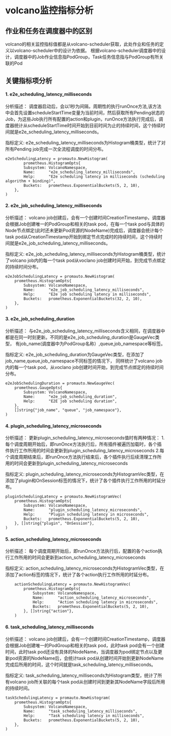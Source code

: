 # volcano监控指标分析

## 作业和任务在调度器中的区别

volcano的相关监控指标值都是从volcano-scheduler获取，此处作业和任务的定义以volcano-scheduler中的设计为依据。
根据volcano-scheduler调度器中的设计，调度器中的Job作业信息指PodGroup，Task任务信息指与PodGroup有所关联的Pod

## 关键指标项分析

#### 1. e2e_scheduling_latency_milliseconds
分析描述：
调度器启动后，会以1秒为间隔，周期性的执行runOnce方法,该方法中会首先设置scheduleStartTime变量为当前时间，然后获取所有Pending状态的Job，为这些Job执行所有配置的action和plugin，runOnce方法执行完成后，调度器统计从scheduleStartTime时间开始到目前时间为止的持续时间，这个持续时间就是e2e_scheduling_latency_milliseconds。

指标定义:
e2e_scheduling_latency_milliseconds为Histogram桶类型，统计了对所有Pending job完成一次全流程调度的时间分布。
``` 
e2eSchedulingLatency = promauto.NewHistogram(
		prometheus.HistogramOpts{
		Subsystem: VolcanoNamespace,
		Name:      "e2e_scheduling_latency_milliseconds",
		Help:      "E2e scheduling latency in milliseconds (scheduling algorithm + binding)",
		Buckets:   prometheus.ExponentialBuckets(5, 2, 10),
	},
)
```

#### 2. e2e_job_scheduling_latency_milliseconds
分析描述：
volcano job创建后，会有一个创建时间CreationTimestamp，调度器会根据Job创建唯一的PodGroup和相关的task pod，在每一个task pod与具体的Node节点绑定(此时还未更新Pod资源的NodeName)完成后，调度器会统计每个task pod从CreationTimestamp开始到绑定节点完成时的持续时间，这个持续时间就是e2e_job_scheduling_latency_milliseconds。

指标定义:
e2e_job_scheduling_latency_milliseconds为Histogram桶类型，统计了volcano job内的每一个task pod从voclano job创建时间开始，到完成节点绑定的持续时间分布。
``` 
e2eJobSchedulingLatency = promauto.NewHistogram(
	prometheus.HistogramOpts{
		Subsystem: VolcanoNamespace,
		Name:      "e2e_job_scheduling_latency_milliseconds",
		Help:      "E2e job scheduling latency in milliseconds",
		Buckets:   prometheus.ExponentialBuckets(32, 2, 10),
	},
)
```

#### 3. e2e_job_scheduling_duration
分析描述：
与e2e_job_scheduling_latency_milliseconds含义相同，在调度器中都是在同一时刻更新。不同的是e2e_job_scheduling_duration是GaugeVec类型，
有job_name(调度器中为PodGroup名称）,queue,job_namespace等标签。

指标定义:
e2e_job_scheduling_duration为GaugeVec类型，在添加了job_name,queue,job_namespace不同标签的情况下，
同样统计了volcano job内的每一个task pod，从voclano job创建时间开始，到完成节点绑定的持续时间分布。
``` 
e2eJobSchedulingDuration = promauto.NewGaugeVec(
	prometheus.GaugeOpts{
		Subsystem: VolcanoNamespace,
		Name:      "e2e_job_scheduling_duration",
		Help:      "E2E job scheduling duration",
	},
	[]string{"job_name", "queue", "job_namespace"},
)
```

#### 4. plugin_scheduling_latency_microseconds
分析描述：
更新plugin_scheduling_latency_microseconds值时有两种情况：
1.每个调度周期开始后，即runOnce方法执行后，所有插件被遍历加载时，各个插件执行工作所用的时间会更新到plugin_scheduling_latency_microseconds
2.每个调度周期结束后，即runOnce方法执行结束后，各个插件执行后续清理工作所用的时间会更新到plugin_scheduling_latency_microseconds

指标定义:
plugin_scheduling_latency_microseconds为HistogramVec类型，在添加了plugin和OnSession标签的情况下，统计了各个插件执行工作所用的时延分布。
``` 
pluginSchedulingLatency = promauto.NewHistogramVec(
	prometheus.HistogramOpts{
		Subsystem: VolcanoNamespace,
		Name:      "plugin_scheduling_latency_microseconds",
		Help:      "Plugin scheduling latency in microseconds",
		Buckets:   prometheus.ExponentialBuckets(5, 2, 10),
	}, []string{"plugin", "OnSession"},
)
```

#### 5. action_scheduling_latency_microseconds
分析描述：
每个调度周期开始后，即runOnce方法执行后，配置的各个action执行工作所用的时间会更新到action_scheduling_latency_microseconds

指标定义:
action_scheduling_latency_microseconds为HistogramVec类型，在添加了action标签的情况下，统计了各个action执行工作所用的时延分布。

``` 
	actionSchedulingLatency = promauto.NewHistogramVec(
		prometheus.HistogramOpts{
			Subsystem: VolcanoNamespace,
			Name:      "action_scheduling_latency_microseconds",
			Help:      "Action scheduling latency in microseconds",
			Buckets:   prometheus.ExponentialBuckets(5, 2, 10),
		}, []string{"action"},
	)
```

#### 6. task_scheduling_latency_milliseconds
分析描述：
volcano job创建后，会有一个创建时间CreationTimestamp，调度器会根据Job创建唯一的PodGroup和相关的task pod，此时task pod会有一个创建时间，此时task pod还没有具体的NodeName，当调度器为pod绑定节点以及更新pod资源的NodeName后，会统计task pod从创建时间开始到更新NodeName完成后所用的时间，这个时间就是task_scheduling_latency_milliseconds。

指标定义:
task_scheduling_latency_milliseconds为Histogram类型，统计了所有volcano job所关联的每个task pod从创建时间到更新其NodeName字段后所用的持续时间。
``` 
taskSchedulingLatency = promauto.NewHistogram(
	prometheus.HistogramOpts{
		Subsystem: VolcanoNamespace,
		Name:      "task_scheduling_latency_milliseconds",
		Help:      "Task scheduling latency in milliseconds",
		Buckets:   prometheus.ExponentialBuckets(5, 2, 10),
	},
)
```



